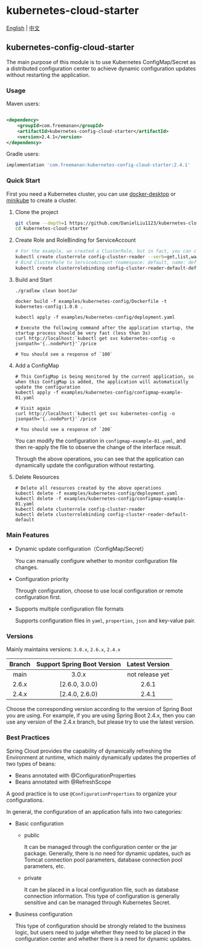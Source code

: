 # kubernetes-cloud-starter

[English](./README.md) | [中文](./README-zh-CN.md)

## kubernetes-config-cloud-starter

The main purpose of this module is to use Kubernetes ConfigMap/Secret as a distributed configuration center to achieve
dynamic configuration updates without restarting the application.

### Usage

Maven users:

```xml

<dependency>
    <groupId>com.freemanan</groupId>
    <artifactId>kubernetes-config-cloud-starter</artifactId>
    <version>2.4.1</version>
</dependency>
```

Gradle users:

```groovy
implementation 'com.freemanan:kubernetes-config-cloud-starter:2.4.1'
```

### Quick Start

First you need a Kubernetes cluster, you can use [docker-desktop](https://www.docker.com/products/docker-desktop/)
or [minikube](https://minikube.sigs.k8s.io/docs/) to create a cluster.

1. Clone the project

    ```bash
    git clone --depth=1 https://github.com/DanielLiu1123/kubernetes-cloud-starter.git
    cd kubernetes-cloud-starter
    ```

2. Create Role and RoleBinding for ServiceAccount
    ```bash
    # For the example, we created a ClusterRole, but in fact, you can control resources more finely, only need the get,list,watch permissions of ConfigMap/Secret
    kubectl create clusterrole config-cluster-reader --verb=get,list,watch --resource=configmaps,secrets
    # Bind ClusterRole to ServiceAccount (namespace: default, name: default)
    kubectl create clusterrolebinding config-cluster-reader-default-default --clusterrole config-cluster-reader --serviceaccount default:default
    ```

3. Build and Start
    ```shell
    ./gradlew clean bootJar
    
    docker build -f examples/kubernetes-config/Dockerfile -t kubernetes-config:1.0.0 .
    
    kubectl apply -f examples/kubernetes-config/deployment.yaml
    ```
    ```shell
    # Execute the following command after the application startup, the startup process should be very fast (less than 3s)
    curl http://localhost:`kubectl get svc kubernetes-config -o jsonpath='{..nodePort}'`/price
    
    # You should see a response of `100`
    ```

4. Add a ConfigMap
    ```shell
    # This ConfigMap is being monitored by the current application, so when this ConfigMap is added, the application will automatically update the configuration
    kubectl apply -f examples/kubernetes-config/configmap-example-01.yaml
   
    # Visit again
    curl http://localhost:`kubectl get svc kubernetes-config -o jsonpath='{..nodePort}'`/price
   
    # You should see a response of `200`
    ```
   You can modify the configuration in `configmap-example-01.yaml`, and then re-apply the file to observe the change of
   the interface result.

   Through the above operations, you can see that the application can dynamically update the configuration without
   restarting.

5. Delete Resources
    ```shell
    # Delete all resources created by the above operations
    kubectl delete -f examples/kubernetes-config/deployment.yaml
    kubectl delete -f examples/kubernetes-config/configmap-example-01.yaml
    kubectl delete clusterrole config-cluster-reader
    kubectl delete clusterrolebinding config-cluster-reader-default-default
    ```

### Main Features

- Dynamic update configuration（ConfigMap/Secret）

  You can manually configure whether to monitor configuration file changes.

- Configuration priority

  Through configuration, choose to use local configuration or remote configuration first.

- Supports multiple configuration file formats

  Supports configuration files in `yaml`, `properties`, `json` and key-value pair.

### Versions

Mainly maintains versions: `3.0.x`, `2.6.x`, `2.4.x`

| Branch | Support Spring Boot Version | Latest Version  |
|:------:|:---------------------------:|:---------------:|
|  main  |            3.0.x            | not release yet |
| 2.6.x  |       [2.6.0, 3.0.0)        |      2.6.1      |
| 2.4.x  |       [2.4.0, 2.6.0)        |      2.4.1      |

Choose the corresponding version according to the version of Spring Boot you are using. For example, if you are using
Spring Boot 2.4.x, then you can use any version of the 2.4.x branch, but please try to use the latest version.

### Best Practices

Spring Cloud provides the capability of dynamically refreshing the Environment at runtime, which mainly dynamically
updates the properties of two types of beans:

- Beans annotated with @ConfigurationProperties
- Beans annotated with @RefreshScope

A good practice is to use `@ConfigurationProperties` to organize your configurations.

In general, the configuration of an application falls into two categories:

- Basic configuration

    - public

      It can be managed through the configuration center or the jar package. Generally, there is no need for
      dynamic updates, such as Tomcat connection pool parameters, database connection pool parameters, etc.

    - private

      It can be placed in a local configuration file, such as database connection information. This type of
      configuration is generally sensitive and can be managed through Kubernetes Secret.

- Business configuration

  This type of configuration should be strongly related to the business logic, but users need to judge whether they need
  to be
  placed in the configuration center and whether there is a need for dynamic updates.
